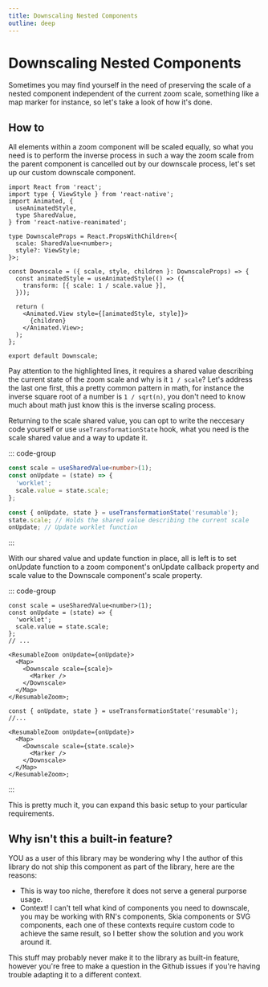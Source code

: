 ```yaml
---
title: Downscaling Nested Components
outline: deep
---
```


# Downscaling Nested Components

Sometimes you may find yourself in the need of preserving the scale of a nested component independent of the
current zoom scale, something like a map marker for instance, so let's take a look of how it's done.

## How to

All elements within a zoom component will be scaled equally, so what you need is to perform the inverse process
in such a way the zoom scale from the parent component is cancelled out by our downscale process, let's set up
our custom downscale component.

```tsx{9,15}
import React from 'react';
import type { ViewStyle } from 'react-native';
import Animated, {
  useAnimatedStyle,
  type SharedValue,
} from 'react-native-reanimated';

type DownscaleProps = React.PropsWithChildren<{
  scale: SharedValue<number>;
  style?: ViewStyle;
}>;

const Downscale = ({ scale, style, children }: DownscaleProps) => {
  const animatedStyle = useAnimatedStyle(() => ({
    transform: [{ scale: 1 / scale.value }],
  }));

  return (
    <Animated.View style={[animatedStyle, style]}>
      {children}
    </Animated.View>;
  );
};

export default Downscale;
```

Pay attention to the highlighted lines, it requires a shared value describing the current state of the zoom scale
and why is it `1 / scale`? Let's address the last one first, this a pretty common pattern in math, for instance
the inverse square root of a number is `1 / sqrt(n)`, you don't need to know much about math just know this
is the inverse scaling process.

Returning to the scale shared value, you can opt to write the neccesary code yourself or use `useTransformationState`
hook, what you need is the scale shared value and a way to update it.

::: code-group

```ts [Manual]
const scale = useSharedValue<number>(1);
const onUpdate = (state) => {
  'worklet';
  scale.value = state.scale;
};
```

```ts [Hook]
const { onUpdate, state } = useTransformationState('resumable');
state.scale; // Holds the shared value describing the current scale
onUpdate; // Update worklet function
```

:::

With our shared value and update function in place, all is left is to set onUpdate function to a zoom component's
onUpdate callback property and scale value to the Downscale component's scale property.

::: code-group

```tsx [Manual]
const scale = useSharedValue<number>(1);
const onUpdate = (state) => {
  'worklet';
  scale.value = state.scale;
};
// ...

<ResumableZoom onUpdate={onUpdate}>
  <Map>
    <Downscale scale={scale}>
      <Marker />
    </Downscale>
  </Map>
</ResumableZoom>;
```

```tsx [Hook]
const { onUpdate, state } = useTransformationState('resumable');
//...

<ResumableZoom onUpdate={onUpdate}>
  <Map>
    <Downscale scale={state.scale}>
      <Marker />
    </Downscale>
  </Map>
</ResumableZoom>;
```

:::

This is pretty much it, you can expand this basic setup to your particular requirements.

## Why isn't this a built-in feature?

YOU as a user of this library may be wondering why I the author of this library do not ship this component as
part of the library, here are the reasons:

- This is way too niche, therefore it does not serve a general purporse usage.
- Context! I can't tell what kind of components you need to downscale, you may be working with RN's components,
  Skia components or SVG components, each one of these contexts require custom code to achieve the same result,
  so I better show the solution and you work around it.

This stuff may probably never make it to the library as built-in feature, however you're free to make a question
in the Github issues if you're having trouble adapting it to a different context.
